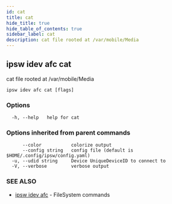 ```yaml
---
id: cat
title: cat
hide_title: true
hide_table_of_contents: true
sidebar_label: cat
description: cat file rooted at /var/mobile/Media
---
```

## ipsw idev afc cat

cat file rooted at /var/mobile/Media

```
ipsw idev afc cat [flags]
```

### Options

```
  -h, --help   help for cat
```

### Options inherited from parent commands

```
      --color           colorize output
      --config string   config file (default is $HOME/.config/ipsw/config.yaml)
  -u, --udid string     Device UniqueDeviceID to connect to
  -V, --verbose         verbose output
```

### SEE ALSO

* [ipsw idev afc](/docs/cli/ipsw/idev/afc)	 - FileSystem commands

